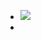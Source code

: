 - ![](https://peach-geographical-bat-397.mypinata.cloud/ipfs/QmaFJotePKietTnxi5sx4Tm9ZcRfbMdDB94xqDkgSyFRN1)
-